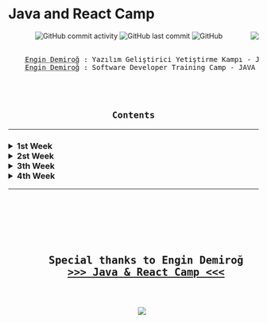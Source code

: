 <h1> Java and React Camp </h1>
<div align="center" width="100%">
    <img alt="GitHub commit activity"
        src="https://img.shields.io/github/commit-activity/w/oncado86/JavaAndReactCamp?label=Commit%20Activity&style=plastic">
    <img alt="GitHub last commit"
        src="https://img.shields.io/github/last-commit/oncado86/JavaAndReactCamp?label=Last%20Commit&style=plastic">
    <img alt="GitHub"
        src="https://img.shields.io/github/license/oncado86/JavaAndReactCamp?label=License&style=plastic">
    <img align="right"
        src="https://visitor-badge.laobi.icu/badge?page_id=oncado86.JavaAndReactCamp&right_color=lightgrey&format=true&left_text=My%20Page%20Visitors">
<br>
<br>
<pre>
    <abbr title="Eğitmen">Engin Demiroğ</abbr> : Yazılım Geliştirici Yetiştirme Kampı - JAVA & React
    <abbr title="Instructor">Engin Demiroğ</abbr> : Software Developer Training Camp - JAVA & React
</pre>
<br>
<br>
<h2><code>Contents</code></h2>
<hr>

<h3>
<div align="left">
                <!--Week1--------------------------------------------->
    <details>
    <summary> 1st Week</summary>
        <ul>
            <li>
                <details>
                    <summary> Education</summary>
                        <ul>
                            <li>
                                <a href="https://github.com/oncado86/JavaAndReactCamp/tree/JavaAndReactCamp/Day1/Education/intro"
                                    target="_blank">Intro</a>
                            </li>
                        </ul>
                </details>
            </li>
            <li>
                <details>
                    <summary> Homeworks</summary>
                        <ul>
                            <li>
                                <a href="https://github.com/oncado86/JavaAndReactCamp/tree/JavaAndReactCamp/Day1/Homeworks/h01_HelloWorld"
                                    target="_blank">Hello World!</a>
                            </li>
                            <li>
                                <a href="https://github.com/oncado86/JavaAndReactCamp/tree/JavaAndReactCamp/Day1/Homeworks/h02_Variables"
                                    target="_blank">Variables</a>
                            </li>
                            <li>
                                <a href="https://github.com/oncado86/JavaAndReactCamp/tree/JavaAndReactCamp/Day1/Homeworks/h03_DataTypes"
                                    target="_blank">Data Types</a>
                            </li>
                            <li>
                                <a href="https://github.com/oncado86/JavaAndReactCamp/tree/JavaAndReactCamp/Day1/Homeworks/h04_Conditionals"
                                    target="_blank">Conditionals</a>
                            </li>
                            <ul>
                                <li>
                                    <a href="https://github.com/oncado86/JavaAndReactCamp/tree/JavaAndReactCamp/Day1/Homeworks/h05_RecapDemo1"
                                        target="_blank">Recap Demo 1</a>
                                </li>
                            </ul>
                            <li>
                                <a href="https://github.com/oncado86/JavaAndReactCamp/tree/JavaAndReactCamp/Day1/Homeworks/h06_SwitchDemo"
                                    target="_blank">Switch Demo</a>
                            </li>
                            <li>
                                <a href="https://github.com/oncado86/JavaAndReactCamp/tree/JavaAndReactCamp/Day1/Homeworks/h07_LoopDemo"
                                    target="_blank">Loop Demo</a>
                            </li>
                            <li>
                                <a href="https://github.com/oncado86/JavaAndReactCamp/tree/JavaAndReactCamp/Day1/Homeworks/h08_ArraysDemo"
                                    target="_blank">Arrays Demo</a>
                            </li>
                            <ul>
                                <li>
                                    <a href="https://github.com/oncado86/JavaAndReactCamp/tree/JavaAndReactCamp/Day1/Homeworks/h09_RecapDemo2"
                                        target="_blank">Recap Demo 2</a>
                                </li>
                            </ul>
                            <li>
                                <a href="https://github.com/oncado86/JavaAndReactCamp/tree/JavaAndReactCamp/Day1/Homeworks/h10_MultiDimensionalArrayDemo"
                                    target="_blank">Multi Dimensional Array Demo</a>
                            </li>
                            <li>
                                <a href="https://github.com/oncado86/JavaAndReactCamp/tree/JavaAndReactCamp/Day1/Homeworks/h11_StringsDemo"
                                    target="_blank">Strings Demo</a>
                            </li>
                            <li>
                                <a href="https://github.com/oncado86/JavaAndReactCamp/tree/JavaAndReactCamp/Day1/Homeworks/h12_StringsDemo2"
                                    target="_blank">Strings Demo 2</a>
                            </li>
                            <li>
                                Mini-Projects:
                            </li>
                            <ul>
                                <li>
                                    <a href="https://github.com/oncado86/JavaAndReactCamp/tree/JavaAndReactCamp/Day1/Homeworks/h13_MiniProjeAsalSayi"
                                        target="_blank">Prime Number</a>
                                </li>
                                <li>
                                    <a href="https://github.com/oncado86/JavaAndReactCamp/tree/JavaAndReactCamp/Day1/Homeworks/h14_MiniProjeSesliHarf"
                                        target="_blank">Vowel</a>
                                </li>
                                <li>
                                    <a href="https://github.com/oncado86/JavaAndReactCamp/tree/JavaAndReactCamp/Day1/Homeworks/h15_MiniProjeMukemmelSayi"
                                        target="_blank">Perfect Number</a>
                                </li>
                                <li>
                                    <a href="https://github.com/oncado86/JavaAndReactCamp/tree/JavaAndReactCamp/Day1/Homeworks/h16_miniProjeArkadasSayilar"
                                        target="_blank">Friend Numbers</a>
                                </li>
                                <li>
                                    <a href="https://github.com/oncado86/JavaAndReactCamp/tree/JavaAndReactCamp/Day1/Homeworks/h17_MiniProjeSayiBulma"
                                        target="_blank">Is the number on the list?</a>
                                </li>
                            </ul>
                        </ul>
                </details>
            </li>
        </ul>
    </details>
                <!--Week2--------------------------------------------->
    <details>
        <summary> 2st Week</summary>
            <ul>
                <li>
                    <details>
                        <summary> Education</summary>
                            <ul>
                                <li>
                                    <a href="https://github.com/oncado86/JavaAndReactCamp/tree/JavaAndReactCamp/Day2/Education/oopIntro"
                                        target="_blank">OOP Intro</a>
                                </li>
                                </ul>
                    </details>
                </li>
                <li>
                    <details>
                        <summary> Homeworks</summary>
                            <ul>
                                <li>
                                    <a href="https://github.com/oncado86/JavaAndReactCamp/tree/JavaAndReactCamp/Day2/Homeworks/Homework_1"
                                        target="_blank">OOP Demo</a>
                                </li>
                                <li>
                                    <a href="https://github.com/oncado86/JavaAndReactCamp/tree/JavaAndReactCamp/Day2/Homeworks/Homework_2/h01_Methods"
                                        target="_blank">Methods</a>
                                </li>
                                <li>
                                    <a href="https://github.com/oncado86/JavaAndReactCamp/tree/JavaAndReactCamp/Day2/Homeworks/Homework_2/h02_Methods2"
                                        target="_blank">Methods 2</a>
                                </li>
                                <li>
                                    <a href="https://github.com/oncado86/JavaAndReactCamp/tree/JavaAndReactCamp/Day2/Homeworks/Homework_2/h03_VariableArguments"
                                        target="_blank">Variable Arguments</a>
                                </li>
                                <li>
                                    <a href="https://github.com/oncado86/JavaAndReactCamp/tree/JavaAndReactCamp/Day2/Homeworks/Homework_2/h04_Classes"
                                        target="_blank">Classes</a>
                                </li>
                                <ul>
                                    <li>
                                        <a href="https://github.com/oncado86/JavaAndReactCamp/tree/JavaAndReactCamp/Day2/Homeworks/Homework_2/h05_RecapDemo_Classes"
                                            target="_blank">Recap Demo</a>
                                    </li>
                                </ul>
                                <li>
                                    <a href="https://github.com/oncado86/JavaAndReactCamp/tree/JavaAndReactCamp/Day2/Homeworks/Homework_2/h06_ClassesWithAttributes_GetterSetter_Constructor"
                                        target="_blank">Classes With Attributes & Getter-Setter & Constructor</a>
                                </li>
                                <li>
                                    <a href="https://github.com/oncado86/JavaAndReactCamp/tree/JavaAndReactCamp/Day2/Homeworks/Homework_2/h07_MethodOverloading"
                                        target="_blank">Method Overloading</a>
                                </li>
                            </ul>
                    </details>
                </li>
            </ul>
    </details>
                <!--Week3--------------------------------------------->
    <details>
        <summary> 3th Week</summary>
            <ul>
                <details>
                    <summary> Education</summary>
                        <ul>
                            <li>
                                <a href="https://github.com/oncado86/JavaAndReactCamp/tree/JavaAndReactCamp/Day3/Education/e01_oopAbstraction"
                                    target="_blank">OOP Abstraction</a>
                            </li>
                            <li>
                                <a href="https://github.com/oncado86/JavaAndReactCamp/tree/JavaAndReactCamp/Day3/Education/e02_inheritance"
                                    target="_blank">Inheristance</a>
                            </li>
                            <li>
                                <a href="https://github.com/oncado86/JavaAndReactCamp/tree/JavaAndReactCamp/Day3/Education/e03_inheritance_2"
                                    target="_blank">Inheristance 2</a>
                            </li>
                        </ul>
                </details>
                <details>
                    <summary> Homeworks</summary>
                        <ul>
                            <details>
                                <summary> Homework 1</summary>
                                    <ul>
                                        <li>
                                            <a href="https://github.com/oncado86/JavaAndReactCamp/tree/JavaAndReactCamp/Day3/Homeworks/Homework_1/h01_Inheritance"
                                                target="_blank"> Inheritance</a>
                                        </li>
                                        <li>
                                            <a href="https://github.com/oncado86/JavaAndReactCamp/tree/JavaAndReactCamp/Day3/Homeworks/Homework_1/h02_InheritanceDemo"
                                                target="_blank"> Inheritance Demo</a>
                                        </li>
                                        <li>
                                            <a href="https://github.com/oncado86/JavaAndReactCamp/tree/JavaAndReactCamp/Day3/Homeworks/Homework_1/h03_polymorphismDemo"
                                                target="_blank"> Polymorphism Demo</a>
                                        </li>
                                        <li>
                                            <a href="https://github.com/oncado86/JavaAndReactCamp/tree/JavaAndReactCamp/Day3/Homeworks/Homework_1/h04_overriding"
                                                target="_blank"> Overriding</a>
                                        </li>
                                    </ul>
                            </details>
                            <details>
                                <summary> Homework 2</summary>
                                    <ul>
                                        <li>
                                            <a href="https://github.com/oncado86/JavaAndReactCamp/tree/JavaAndReactCamp/Day3/Homeworks/Homework_2"
                                                target="_blank">A simple user, instructor, student structure</a>
                                        </li>
                                    </ul>
                            </details>
                        </ul>
                </details>
            </ul>
    </details>
                <!--Week4--------------------------------------------->
    <details>
        <summary> 4th Week</summary>
            <ul>
                <details>
                    <summary> Education</summary>
                        <ul>
                            <li>
                                <a href="https://github.com/oncado86/JavaAndReactCamp/tree/JavaAndReactCamp/Day3/Education/e01_oopAbstraction"
                                    target="_blank"> Interfaces</a>
                            </li>
                        </ul>
                </details>
                <details>
                    <summary> Homeworks</summary>
                        <ul>
                            <details>
                                <summary> Homework 1</summary>
                                    <ul>
                                        <li>
                                            <a href="https://github.com/oncado86/JavaAndReactCamp/tree/JavaAndReactCamp/Day4/Homeworks/Homework_1/h01_abstractClasses"
                                                target="_blank"> Abstract Classes</a>
                                        </li>
                                        <li>
                                            <a href="https://github.com/oncado86/JavaAndReactCamp/tree/JavaAndReactCamp/Day4/Homeworks/Homework_1/h02_abstractDemo"
                                                target="_blank"> Absctact Demo</a>
                                        </li>
                                        <li>
                                            <a href="https://github.com/oncado86/JavaAndReactCamp/tree/JavaAndReactCamp/Day4/Homeworks/Homework_1/h03_interfaces_polymorphism"
                                                target="_blank"> Ingerfaces Polymorphism</a>
                                        </li>
                                        <li>
                                            <a href="https://github.com/oncado86/JavaAndReactCamp/tree/JavaAndReactCamp/Day4/Homeworks/Homework_1/h04_interfaceDemo"
                                                target="_blank"> Interface Demo</a>
                                        </li>
                                        <li>
                                            <a href="https://github.com/oncado86/JavaAndReactCamp/tree/JavaAndReactCamp/Day4/Homeworks/Homework_1/h05_staticDemo"
                                                target="_blank"> Static Demo</a>
                                        </li>
                                    </ul>
                            </details>
                            <details>
                                <summary> Homework 2</summary>
                                    <ul>
                                        <li>
                                            <a href="https://github.com/oncado86/JavaAndReactCamp/tree/JavaAndReactCamp/Day4/Homeworks/Homework_2/oopDemo"
                                                target="_blank"> OOP With N-Layers</a>
                                        </li>
                                    </ul>
                            </details>
                            <details>
                                <summary> Homework 3</summary>
                                    <ul>
                                        <li>
                                            <a href="https://github.com/oncado86/JavaAndReactCamp/tree/JavaAndReactCamp/Day4/Homeworks/Homework_3/oppGameSaleCompany"
                                                target="_blank"> OOP: Game Sale Company</a>
                                        </li>
                                    </ul>
                            </details>
                        </ul>
                </details>
            </ul>
    </details>

</h3>
</div>

<hr>
<br>
<br>

<div align="center">
    <pre>
    <h2>
    Special thanks to Engin Demiroğ
    <b><a href="https://www.youtube.com/watch?v=HB0T0hAMk0k&list=PLqG356ExoxZUuVYKLuiQLnref7Y4ims87" target="_blank">>>> Java & React Camp <<<</a></b>
    </h2>
    <img src="https://user-images.githubusercontent.com/77399565/197391386-03a10577-b8b6-4c5d-90f6-01098132bd6a.png" class="rounded"/>
    </pre>
</div>